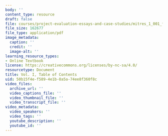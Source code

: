 ```yaml
---
body: ''
content_type: resource
draft: false
file: courses/project-evaluation-essays-and-case-studies/mitres_1_001_f23_vol1_toc.pdf
file_size: 162677
file_type: application/pdf
image_metadata:
  caption: ''
  credit: ''
  image-alt: ''
learning_resource_types:
- Online Textbook
license: https://creativecommons.org/licenses/by-nc-sa/4.0/
resourcetype: Document
title: Vol. I, Table of Contents
uid: 50b15f4e-f589-4e1b-8a5a-74ee8f360f8c
video_files:
  archive_url: ''
  video_captions_file: ''
  video_thumbnail_file: ''
  video_transcript_file: ''
video_metadata:
  video_speakers: ''
  video_tags: ''
  youtube_description: ''
  youtube_id: ''
---
```


